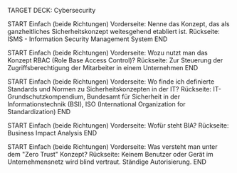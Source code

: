TARGET DECK: Cybersecurity

START
Einfach (beide Richtungen)
Vorderseite: Nenne das Konzept, das als ganzheitliches Sicherheitskonzept weitesgehend etabliert ist.
Rückseite: ISMS - Information Security Management System
END

START
Einfach (beide Richtungen)
Vorderseite: Wozu nutzt man das Konzept RBAC (Role Base Access Control)?
Rückseite: Zur Steuerung der Zugriffsberechtigung der Mitarbeiter in einem Unternehmen
END

START
Einfach (beide Richtungen)
Vorderseite: Wo finde ich definierte Standards und Normen zu Sicherheitskonzepten in der IT?
Rückseite: IT-Grundschutzkompendium, Bundesamt für Sicherheit in der Informationstechnik (BSI), ISO (International Organization for Standardization)
END

START
Einfach (beide Richtungen)
Vorderseite: Wofür steht BIA?
Rückseite: Business Impact Analysis
END

START
Einfach (beide Richtungen)
Vorderseite: Was versteht man unter dem "Zero Trust" Konzept?
Rückseite: Keinem Benutzer oder Gerät im Unternehmensnetz wird blind vertraut. Ständige Autorisierung.
END
